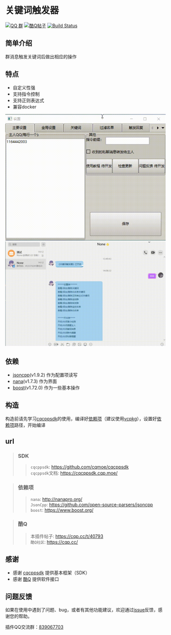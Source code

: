 # 关键词触发器

[![QQ 群](https://img.shields.io/badge/qq%E7%BE%A4-839067703-orange.svg)](https://jq.qq.com/?_wv=1027&k=5mfe8TR)
[![酷Q帖子](https://img.shields.io/badge/%E9%85%B7Q%E5%B8%96%E5%AD%90-blue.svg)](https://cqp.cc/t/40793)
[![Build Status](https://img.shields.io/appveyor/build/zhaoguoqingit/KeyWord)](https://ci.appveyor.com/project/zhaoguoqingit/KeyWord) 

## 简单介绍

群消息触发关键词后做出相应的操作

## 特点

* 自定义性强
* 支持指令控制
* 支持正则表达式
* 兼容docker

![image](/img/gui.gif) 
![image](/img/msg.gif)

## 依赖

* [jsoncpp](https://github.com/open-source-parsers/jsoncpp)(v1.9.2) 作为配置项读写
* [nana](http://nanapro.org/)(v1.7.3) 作为界面
* [boost](https://www.boost.org/)(v1.72.0) 作为一些基本操作

## 构造

构造前请先学习[cqcppsdk](https://cqcppsdk.cqp.moe/)的使用，编译好[依赖项](#依赖项)（建议使用[vcpkg](https://docs.microsoft.com/zh-cn/cpp/build/vcpkg)），设置好[依赖项](#依赖项)路径，开始编译

## url

> ### SDK
  >> `cqcppsdk`: https://github.com/cqmoe/cqcppsdk  
  >> `cqcppsdk`文档: https://cqcppsdk.cqp.moe/  

> ### 依赖项
  >> `nana`: http://nanapro.org/  
  >> `JsonCpp`: https://github.com/open-source-parsers/jsoncpp  
  >> `boost`: https://www.boost.org/  

> ### 酷Q
  >> 本插件帖子: https://cqp.cc/t/40793  
  >> `酷Q社区`: https://cqp.cc/  


## 感谢
* 感谢 [cqcppsdk](https://github.com/cqmoe/cqcppsdk) 提供基本框架（SDK）
* 感谢 [酷Q](https://cqp.cc/) 提供软件接口

## 问题反馈
如果在使用中遇到了问题、bug，或者有其他功能建议，欢迎通过[issue](https://github.com/zhaoguoqingit/KeyWord/issues/new)反馈，感谢您的帮助。

插件QQ交流群：[839067703](https://jq.qq.com/?_wv=1027&k=5mfe8TR)